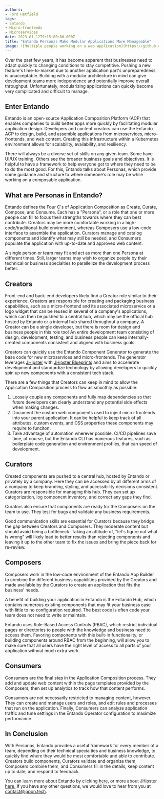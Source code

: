 ```yaml
---
authors:
- Ford Hatfield
tags: 
- Entando
- Micro-frontends
- Microservices
date: 2023-01-12T9:15:00:00.000Z
title: "Entando Personas Make Modular Applications More Manageable"
image: ![Multiple people working on a web application](https://github.com/fuhsaz/blog-usa/blob/master/images/2023/01/entndo_personas_blog_image.jpg)
---
```


Over the past few years, it has become apparent that businesses need to adapt quickly to changing conditions to stay competitive. Pushing a new feature's time-to-market due to another application part's unpreparedness is unacceptable. Building with a modular architecture in mind can give development teams more independence and potentially improve overall throughput. Unfortunately, modularizing applications can quickly become very complicated and difficult to manage.

## Enter Entando
Entando is an open-source Application Composition Platform (ACP) that enables companies to build better apps more quickly by facilitating modular application design. Developers and content creators can use the Entando ACP to design, build, and assemble applications from microservices, micro-frontends, and web content. Creating this infrastructure within a Kubernetes environment allows for scalability, availability, and resiliency.

There will always be a diverse set of skills on any given team. Some have UI/UX training. Others see the broader business goals and objectives. It is helpful to have a framework to help everyone get to where they need to be to do the most good. For this, Entando talks about Personas, which provide some guidance and structure to where someone's role may be while working on a composable application.

## What are Personas in Entando?
Entando defines the Four C's of Application Composition as Create, Curate, Compose, and Consume. Each has a "Persona", or a role that one or more people can fill to focus their strengths towards where they can best contribute. Creators may be more comfortable working in a high-code/traditional-build environment, whereas Composers use a low-code interface to assemble the application. Curators manage and catalog components and identify what may still be needed, and Consumers populate the application with up-to-date and approved web content. 

A single person or team may fit and act as more than one Persona at different times. Still, larger teams may wish to organize people by their technical or business specialties to parallelize the development process better. 

## Creators
Front-end and back-end developers likely find a Creator role similar to their experience. Creators are responsible for creating and packaging business capabilities, such as a micro-frontend and its associated microservice or a logo widget that can be reused in several of a company's applications, which can then be pushed to a central hub, which may be the official hub hosted by Entando or a internal hub shared throughout a company. A Creator can be a single developer, but there is room for design and business people in this role too! An entire development team consisting of design, development, testing, and business people can keep internally-created components consistent and aligned with business goals. 

Creators can quickly use the Entando Component Generator to generate the base code for new microservices and micro-frontends. The generator leverages [JHipster](https://www.jhipster.tech/) with [JHipster Blueprints](https://www.jhipster.tech/modules/extending-and-customizing/) and aims to accelerate development and standardize technology by allowing developers to quickly spin up new components with a consistent tech stack.

There are a few things that Creators can keep in mind to allow the Application Composition process to flow as smoothly as possible:
1. Loosely couple any components and fully map dependencies so that future developers can clearly understand any potential side effects when making changes.
2. Document the custom web components used to inject micro-frontends into your parent application. It can be helpful to keep track of all attributes, custom events, and CSS properties these components may require to funciton.
3. Take advantage of automation wherever possible. CI/CD pipelines save time, of course, but the Entando CLI has numerous features, such as boilerplate code generation and environment profiles, that can speed of development. 

## Curators
Created components are pushed to a central hub, hosted by Entando or privately by a company. Here they can be accessed by all different arms of a company to keep branding, styling, and accessibility decisions consistent. Curators are responsible for managing this hub. They can set up categorization, log component inventory, and correct any gaps they find.

Curators also ensure that components are ready for the Composers on the team to use. They test for bugs and validate any business requirements. 

Good communication skills are essential for Curators because they bridge the gap between Creators and Composers. They moderate content but should avoid being a bottleneck. Taking an attitude of, "let's figure out what is wrong" will likely lead to better results than rejecting components and leaving it up to the other team to fix the issues and bring the piece back for re-review.

## Composers
Composers work in the low-code environment of the Entando App Builder to combine the different business capabilities provided by the Creators and made available by the Curators to create an application that fits the business' needs. 

A benefit of building your application in Entando is the Entando Hub, which contains numerous existing components that may fit your business case with little to no configuration required. The best code is often code your team does not need to write or maintain.

Entando uses Role-Based Access Controls (RBAC), which restrict individual pages or directories  to people with the knowledge and business need to access them. Favoring components with this built-in functionality, or building components around RBAC from the beginning, will allow you to make sure that all users have the right level of access to all parts of your application without much extra work.

## Consumers
Consumers are the final step in the Application Composition process. They add and update web content within the page templates provided by the Composers, then set up analytics to track how that content performs. 

Consumers are not necessarily restricted to managing content, however. They can create and manage users and roles, and edit rules and processes that run on the application. 
Finally, Consumers can analyze application traffic and tune settings in the Entando Operator configuration to maximize performance.

## In Conclusion
With Personas, Entando provides a useful framework for every member of a team, depending on their technical specialties and business knowledge, to quickly find where they would be most comfortable and able to contribute. Creators build components, Curators validate and organize them, Composers combine them, and Consumers fill in the details, keep content up to date, and respond to feedback. 

You can learn more about Entando by clicking [here](https://entando.com/), or more about JHipster [here.](https://www.jhipster.tech/) If you have any other questions, we would love to hear from you at [contact@ippon.tech](mailto:contact@ippon.tech). 


